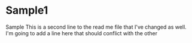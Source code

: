 # Sample1
Sample
This is a second line to the read me file that I've changed as well.
I'm going to add a line here that should conflict with the other 
